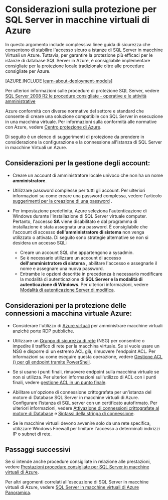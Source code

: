 <properties
    pageTitle="Considerazioni sulla protezione per SQL Server in macchine Azure | Microsoft Azure"
    description="In questo argomento si riferisce alle risorse create con il modello di distribuzione classica e vengono fornite indicazioni generali per la protezione di SQL Server in esecuzione in una macchina virtuale Azure."
    services="virtual-machines-windows"
    documentationCenter="na"
    authors="rothja"
    manager="jhubbard"
   editor=""    
   tags="azure-service-management"/>
<tags
    ms.service="virtual-machines-windows"
    ms.devlang="na"
    ms.topic="article"
    ms.tgt_pltfrm="vm-windows-sql-server"
    ms.workload="infrastructure-services"
    ms.date="06/24/2016"
    ms.author="jroth" />

# <a name="security-considerations-for-sql-server-in-azure-virtual-machines"></a>Considerazioni sulla protezione per SQL Server in macchine virtuali di Azure
 
In questo argomento include complessiva linee guida di sicurezza che consentono di stabilire l'accesso sicuro a istanze di SQL Server in macchine Virtuali un Azure. Tuttavia, per garantire la protezione più efficaci per le istanze di database SQL Server in Azure, è consigliabile implementare consigliate per la protezione locale tradizionale oltre alle procedure consigliate per Azure.

[AZURE.INCLUDE [learn-about-deployment-models](../../includes/learn-about-deployment-models-classic-include.md)]


Per ulteriori informazioni sulle procedure di protezione SQL Server, vedere [SQL Server 2008 R2 le procedure consigliate - operative e le attività amministrative](http://download.microsoft.com/download/1/2/A/12ABE102-4427-4335-B989-5DA579A4D29D/SQL_Server_2008_R2_Security_Best_Practice_Whitepaper.docx)

Azure conformità con diverse normative del settore e standard che consente di creare una soluzione compatibile con SQL Server in esecuzione in una macchina virtuale. Per informazioni sulla conformità alle normative con Azure, vedere [Centro protezione di Azure](https://azure.microsoft.com/support/trust-center/).

Di seguito è un elenco di suggerimenti di protezione da prendere in considerazione la configurazione e la connessione all'istanza di SQL Server in macchine Virtuali un Azure.

## <a name="considerations-for-managing-accounts"></a>Considerazioni per la gestione degli account:

- Creare un account di amministratore locale univoco che non ha un nome **amministratore**.

- Utilizzare password complesse per tutti gli account. Per ulteriori informazioni su come creare una password complessa, vedere l'articolo [suggerimenti per la creazione di una password](http://windows.microsoft.com/en-us/windows-vista/Tips-for-creating-a-strong-password) .

- Per impostazione predefinita, Azure seleziona l'autenticazione di Windows durante l'installazione di SQL Server virtuale computer. Pertanto, l'accesso **SA** viene disabilitato e dal programma di installazione è stata assegnata una password. È consigliabile che l'account di accesso **dell'amministratore di sistema** non venga utilizzato o attivata. Di seguito sono strategie alternative se non si desidera un accesso SQL:
    - Creare un account SQL che appartengono a sysadmin.
    - Se è necessario utilizzare un account di accesso **dell'amministratore di sistema** , abilitare l'accesso e assegnarle il nome e assegnare una nuova password.
    - Entrambe le opzioni descritte in precedenza è necessario modificare la modalità di autenticazione di **SQL Server e la modalità di autenticazione di Windows**. Per ulteriori informazioni, vedere [Modalità di autenticazione Server di modifica](https://msdn.microsoft.com/library/ms188670.aspx).

## <a name="considerations-for-securing-connections-to-azure-virtual-machine"></a>Considerazioni per la protezione delle connessioni a macchina virtuale Azure:

- Considerare l'utilizzo di [Azure virtuali](../virtual-network/virtual-networks-overview.md) per amministrare macchine virtuali anziché porte RDP pubbliche.

- Utilizzare un [Gruppo di sicurezza di rete](../virtual-network/virtual-networks-nsg.md) (NSG) per consentire o impedire il traffico di rete per la macchina virtuale. Se si vuole usare un NSG e disporre di un estremo ACL già, rimuovere l'endpoint ACL. Per informazioni su come eseguire questa operazione, vedere [Gestione ACL () per gli endpoint tramite PowerShell](../virtual-network/virtual-networks-acl-powershell.md).

- Se si usano i punti finali, rimuovere endpoint sulla macchina virtuale se non si utilizza. Per ulteriori informazioni sull'utilizzo di ACL con i punti finali, vedere [gestione ACL in un punto finale](../virtual-network/virtual-machines-windows-classic-setup-endpoints.md#manage-the-acl-on-an-endpoint).

- Abilitare un'opzione di connessione crittografata per un'istanza del motore di Database SQL Server in macchine virtuali di Azure. Configurare l'istanza di SQL server con un certificato autofirmato. Per ulteriori informazioni, vedere [Attivazione di connessioni crittografate al motore di Database](https://msdn.microsoft.com/library/ms191192.aspx) e [Sintassi della stringa di connessione](https://msdn.microsoft.com/library/ms254500.aspx).

- Se le macchine virtuali devono avvenire solo da una rete specifica, utilizzare Windows Firewall per limitare l'accesso a determinati indirizzi IP o subnet di rete.

## <a name="next-steps"></a>Passaggi successivi

Se si intende anche procedure consigliate in relazione alle prestazioni, vedere [Prestazioni procedure consigliate per SQL Server in macchine virtuali di Azure](virtual-machines-windows-sql-performance.md).

Per altri argomenti correlati all'esecuzione di SQL Server in macchine virtuali di Azure, vedere [SQL Server in macchine virtuali di Azure Panoramica](virtual-machines-windows-sql-server-iaas-overview.md).
